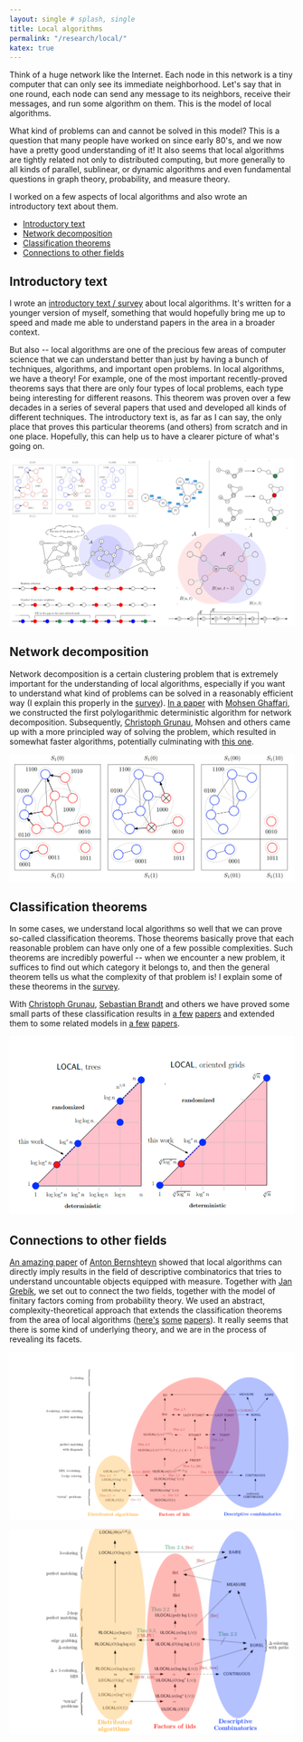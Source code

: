 ```yaml
---
layout: single # splash, single
title: Local algorithms
permalink: "/research/local/"
katex: true
---
```


Think of a huge network like the Internet. Each node in this network is a tiny computer that can only see its immediate neighborhood. Let's say that in one round, each node can send any message to its neighbors, receive their messages, and run some algorithm on them. This is the model of local algorithms. 

What kind of problems can and cannot be solved in this model? This is a question that many people have worked on since early 80's, and we now have a pretty good understanding of it! It also seems that local algorithms are tightly related not only to distributed computing, but more generally to all kinds of parallel, sublinear, or dynamic algorithms and even fundamental questions in graph theory, probability, and measure theory. 

I worked on a few aspects of local algorithms and also wrote an introductory text about them. 

- [Introductory text](#introductory-text)
- [Network decomposition](#network-decompositions)
- [Classification theorems](#classification-theorems)
- [Connections to other fields](#connections-to-other-fields)

## Introductory text
I wrote an [introductory text / survey](https://arxiv.org/pdf/2406.19430) about local algorithms. It's written for a younger version of myself, something that would hopefully bring me up to speed and made me able to understand papers in the area in a broader context. 

But also -- local algorithms are one of the precious few areas of computer science that we can understand better than just by having a bunch of techniques, algorithms, and important open problems. In local algorithms, we have a theory! For example, one of the most important recently-proved theorems says that there are only four types of local problems, each type being interesting for different reasons. This theorem was proven over a few decades in a series of several papers that used and developed all kinds of different techniques. The introductory text is, as far as I can say, the only place that proves this particular theorems (and others) from scratch and in one place. Hopefully, this can help us to have a clearer picture of what's going on. 

[
![survey](/assets/images/collage.png "Bunch of images from the survey")
](https://arxiv.org/pdf/2406.19430)


## Network decomposition

Network decomposition is a certain clustering problem that is extremely important for the understanding of local algorithms, especially if you want to understand what kind of problems can be solved in a reasonably efficient way (I explain this properly in the [survey](https://arxiv.org/pdf/2406.19430)). [In a paper](https://arxiv.org/abs/1907.10937) with [Mohsen Ghaffari](https://people.csail.mit.edu/ghaffari/), we constructed the first polylogarithmic deterministic algorithm for network decomposition. Subsequently, [Christoph Grunau](https://people.inf.ethz.ch/cgrunau/), Mohsen and others came up with a more principled way of solving the problem, which resulted in somewhat faster algorithms, potentially culminating with [this one](https://arxiv.org/abs/2410.19516).

![Network decomposition](/assets/images/decomp.png "An image from our network decomposition paper with Mohsen")

## Classification theorems

In some cases, we understand local algorithms so well that we can prove so-called classification theorems. Those theorems basically prove that each reasonable problem can have only one of a few possible complexities. Such theorems are incredibly powerful -- when we encounter a new problem, it suffices to find out which category it belongs to, and then the general theorem tells us what the complexity of that problem is! I explain some of these theorems in the [survey](https://arxiv.org/pdf/2406.19430). 

With [Christoph Grunau](https://people.inf.ethz.ch/cgrunau/), [Sebastian Brandt](https://scbrandt.github.io/) and others we have proved some small parts of these classification results in [a few](https://arxiv.org/abs/2202.04724) [papers](https://arxiv.org/abs/2006.04625) and extended them to some related models in [a few](https://arxiv.org/abs/2103.16251) [papers](https://arxiv.org/abs/2202.04724).  

![Around log star](/assets/images/logstar.png "An image from a paper closing some gaps in the problem complexities around log* n")

## Connections to other fields

[An amazing paper](https://arxiv.org/abs/2004.04905) of [Anton Bernshteyn](https://bahtoh-math.github.io/) showed that local algorithms can directly imply results in the field of descriptive combinatorics that tries to understand uncountable objects equipped with measure. Together with [Jan Grebík](https://www.math.ucla.edu/~grebikj/), we set out to connect the two fields, together with the model of finitary factors coming from probability theory. We used an abstract, complexity-theoretical approach that extends the classification theorems from the area of local algorithms ([here's](https://arxiv.org/abs/2103.14112) [some](https://arxiv.org/abs/2103.08394) [papers](https://arxiv.org/abs/2106.02066)). It really seems that there is some kind of underlying theory, and we are in the process of revealing its facets. 

![Complexity theory of locality?](/assets/images/comp1.png "Complexity theory of locality?")

![Complexity theory of locality?](/assets/images/comp2.png "Complexity theory of locality?")

